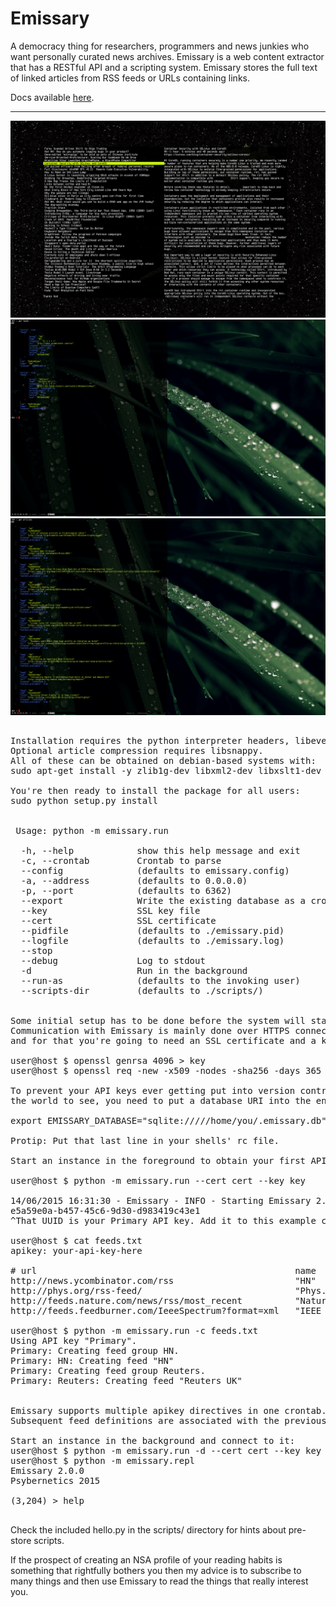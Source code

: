 Emissary
========

A democracy thing for researchers, programmers and news junkies who want personally curated news archives.
Emissary is a web content extractor that has a RESTful API and a scripting system.
Emissary stores the full text of linked articles from RSS feeds or URLs containing links.

Docs available [here](http://docs.psybernetics.org/).

--------
![Alt text](doc/emissary4.png?raw=true "ncurses Client")
![Alt text](doc/emissary3.png?raw=true "Feed Groups")
![Alt text](doc/emissary2.png?raw=true "Articles")
<pre>

Installation requires the python interpreter headers, libevent, libxml2 and libxslt headers.
Optional article compression requires libsnappy. 
All of these can be obtained on debian-based systems with:
sudo apt-get install -y zlib1g-dev libxml2-dev libxslt1-dev python-dev libevent-dev libsnappy-dev

You're then ready to install the package for all users:
sudo python setup.py install


 Usage: python -m emissary.run <args>

  -h, --help            show this help message and exit
  -c, --crontab         Crontab to parse
  --config              (defaults to emissary.config)
  -a, --address         (defaults to 0.0.0.0)
  -p, --port            (defaults to 6362)
  --export              Write the existing database as a crontab
  --key                 SSL key file
  --cert                SSL certificate
  --pidfile             (defaults to ./emissary.pid)
  --logfile             (defaults to ./emissary.log)
  --stop                
  --debug               Log to stdout
  -d                    Run in the background
  --run-as              (defaults to the invoking user)
  --scripts-dir         (defaults to ./scripts/)


Some initial setup has to be done before the system will start.
Communication with Emissary is mainly done over HTTPS connections
and for that you're going to need an SSL certificate and a key:

user@host $ openssl genrsa 4096 > key
user@host $ openssl req -new -x509 -nodes -sha256 -days 365 -key key > cert

To prevent your API keys ever getting put into version control for all
the world to see, you need to put a database URI into the environment:

export EMISSARY_DATABASE="sqlite://///home/you/.emissary.db"

Protip: Put that last line in your shells' rc file.

Start an instance in the foreground to obtain your first API key:

user@host $ python -m emissary.run --cert cert --key key

14/06/2015 16:31:30 - Emissary - INFO - Starting Emissary 2.0.0.
e5a59e0a-b457-45c6-9d30-d983419c43e1
^That UUID is your Primary API key. Add it to this example crontab:

user@host $ cat feeds.txt
apikey: your-api-key-here

# url                                                 name            group            minute  hour    day     month   weekday
http://news.ycombinator.com/rss                       "HN"            "HN"             15!     *       *       *       *
http://phys.org/rss-feed/                             "Phys.org"      "Phys.org"       1       12      *       *       *
http://feeds.nature.com/news/rss/most_recent          "Nature"        "Nature"         30      13      *       *       *
http://feeds.feedburner.com/IeeeSpectrum?format=xml   "IEEE Spectrum" "IEEE Spectrum"  45      14      *       *       *

user@host $ python -m emissary.run -c feeds.txt
Using API key "Primary".
Primary: Creating feed group HN.
Primary: HN: Creating feed "HN"
Primary: Creating feed group Reuters.
Primary: Reuters: Creating feed "Reuters UK"


Emissary supports multiple apikey directives in one crontab.
Subsequent feed definitions are associated with the previous key.

Start an instance in the background and connect to it:
user@host $ python -m emissary.run -d --cert cert --key key
user@host $ python -m emissary.repl
Emissary 2.0.0
Psybernetics 2015

(3,204) > help

</pre>
Check the included hello.py in the scripts/ directory for hints
about pre-store scripts.

If the prospect of creating an NSA profile of your reading habits is
something that rightfully bothers you then my advice is to subscribe
to many things and then use Emissary to read the things that really 
interest you.
